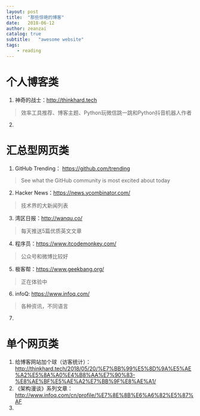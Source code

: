 ```yaml
---
layout: post
title:  "那些惊艳的博客"
date:   2018-06-12
author: zeanzai
catalog: true
subtitle:   "awesome website"
tags: 
    - reading
---
```


# 个人博客类

1. 神奇的战士：http://thinkhard.tech 
> 效率工具推荐、博客主题、Python玩微信跳一跳和Python抖音机器人作者
2. 

# 汇总型网页类
1. GitHub Trending： https://github.com/trending
> See what the GitHub community is most excited about today
2. Hacker News：https://news.ycombinator.com/
> 技术界的大新闻列表
3. 湾区日报：http://wanqu.co/
> 每天推送5篇优质英文文章
4. 程序员：https://www.itcodemonkey.com/
> 公众号和微博比较好
5. 极客帮：https://www.geekbang.org/
> 正在体验中
6. infoQ: https://www.infoq.com/
> 各种资讯，不同语言
7. 

# 单个网页类
1. 给博客网站加个球（访客统计）： http://thinkhard.tech/2018/05/20/%E7%BB%99%E5%8D%9A%E5%AE%A2%E5%8A%A0%E4%B8%AA%E7%90%83-%E8%AE%BF%E5%AE%A2%E7%BB%9F%E8%AE%A1/
2. 《架构漫谈》系列文章：
http://www.infoq.com/cn/profile/%E7%8E%8B%E6%A6%82%E5%87%AF
3. 









